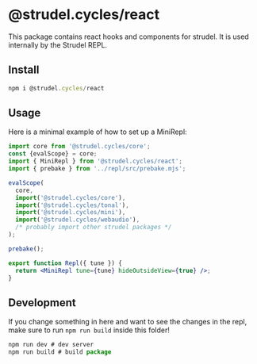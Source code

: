 # @strudel.cycles/react

This package contains react hooks and components for strudel. It is used internally by the Strudel REPL.

## Install

```js
npm i @strudel.cycles/react
```

## Usage

Here is a minimal example of how to set up a MiniRepl:

```jsx
import core from '@strudel.cycles/core';
const {evalScope} = core;
import { MiniRepl } from '@strudel.cycles/react';
import { prebake } from '../repl/src/prebake.mjs';

evalScope(
  core,
  import('@strudel.cycles/core'),
  import('@strudel.cycles/tonal'),
  import('@strudel.cycles/mini'),
  import('@strudel.cycles/webaudio'),
  /* probably import other strudel packages */
);

prebake();

export function Repl({ tune }) {
  return <MiniRepl tune={tune} hideOutsideView={true} />;
}
```

## Development

If you change something in here and want to see the changes in the repl, make sure to run `npm run build` inside this folder!

```js
npm run dev # dev server
npm run build # build package
```
